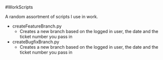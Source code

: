 #WorkScripts

A random assortment of scripts I use in work.

* createFeatureBranch.py
  * Creates a new branch based on the logged in user, the date and the ticket number you pass in
* createBugfixBranch.py
  * Creates a new branch based on the logged in user, the date and the ticket number you pass in

